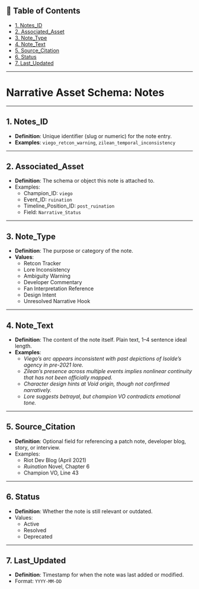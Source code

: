 ## 📘 Table of Contents

- [1. Notes_ID](#1_notes_id)
- [2. Associated_Asset](#2_associated_asset)
- [3. Note_Type](#3_note_type)
- [4. Note_Text](#4_note_text)
- [5. Source_Citation](#5_source_citation)
- [6. Status](#6_status)
- [7. Last_Updated](#7_last_updated)

---
# **Narrative Asset Schema: Notes**

---

## 1. Notes_ID

- **Definition**: Unique identifier (slug or numeric) for the note entry.
- **Examples**: `viego_retcon_warning`, `zilean_temporal_inconsistency`

---

## 2. Associated_Asset

- **Definition**: The schema or object this note is attached to.
- Examples:
  - Champion_ID: `viego`
  - Event_ID: `ruination`
  - Timeline_Position_ID: `post_ruination`
  - Field: `Narrative_Status`

---

## 3. Note_Type

- **Definition**: The purpose or category of the note.
- **Values**:
  - Retcon Tracker
  - Lore Inconsistency
  - Ambiguity Warning
  - Developer Commentary
  - Fan Interpretation Reference
  - Design Intent
  - Unresolved Narrative Hook

---

## 4. Note_Text

- **Definition**: The content of the note itself. Plain text, 1–4 sentence ideal length.
- **Examples**:
  - _Viego’s arc appears inconsistent with past depictions of Isolde’s agency in pre-2021 lore._
  - _Zilean’s presence across multiple events implies nonlinear continuity that has not been officially mapped._
  - _Character design hints at Void origin, though not confirmed narratively._
  - _Lore suggests betrayal, but champion VO contradicts emotional tone._

---

## 5. Source_Citation

- **Definition**: Optional field for referencing a patch note, developer blog, story, or interview.
- Examples:
  - Riot Dev Blog (April 2021)
  - _Ruination_ Novel, Chapter 6
  - Champion VO, Line 43

---

## 6. Status

- **Definition**: Whether the note is still relevant or outdated.
- Values:
  - Active
  - Resolved
  - Deprecated

---

## 7. Last_Updated

- **Definition**: Timestamp for when the note was last added or modified.
- Format: `YYYY-MM-DD`
